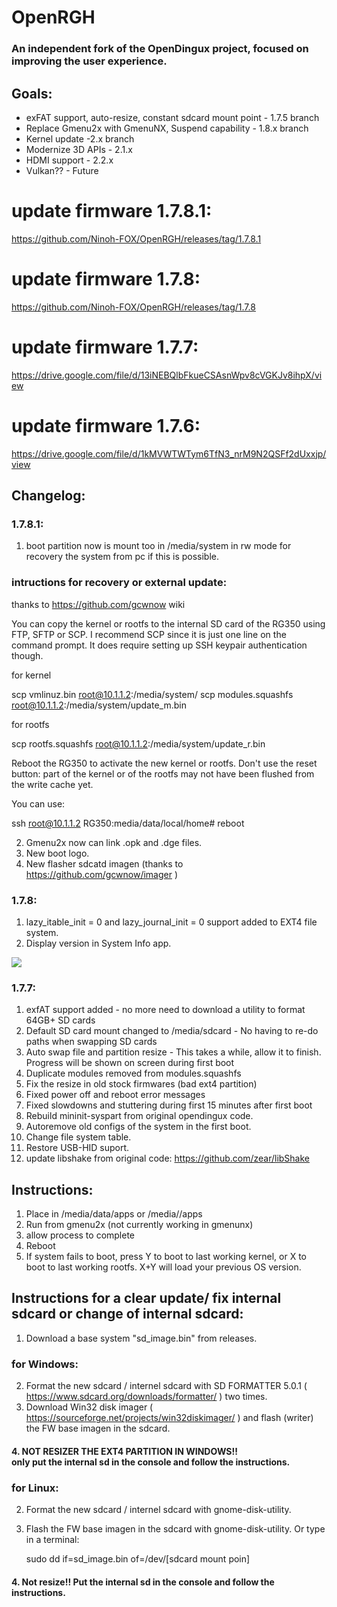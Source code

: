 # OpenRGH<br>
### An independent fork of the OpenDingux project, focused on improving the user experience. 

## Goals:
* exFAT support, auto-resize, constant sdcard mount point - 1.7.5 branch
* Replace Gmenu2x with GmenuNX, Suspend capability - 1.8.x branch
* Kernel update -2.x branch
* Modernize 3D APIs - 2.1.x
* HDMI support - 2.2.x
* Vulkan?? - Future

# update firmware 1.7.8.1: <br>
https://github.com/Ninoh-FOX/OpenRGH/releases/tag/1.7.8.1

# update firmware 1.7.8: <br>
https://github.com/Ninoh-FOX/OpenRGH/releases/tag/1.7.8

# update firmware 1.7.7: <br>
https://drive.google.com/file/d/13iNEBQlbFkueCSAsnWpv8cVGKJv8ihpX/view

# update firmware 1.7.6: <br>
https://drive.google.com/file/d/1kMVWTWTym6TfN3_nrM9N2QSFf2dUxxjp/view

## Changelog:<br>

### 1.7.8.1:<br>
1. boot partition now is mount too in /media/system in rw mode for recovery the system from pc if this is possible.
### intructions for recovery or external update:<br>

thanks to https://github.com/gcwnow wiki

You can copy the kernel or rootfs to the internal SD card of the RG350 using FTP, SFTP or SCP. I recommend SCP since it is just one line on the command prompt. It does require setting up SSH keypair authentication though.

for kernel

scp vmlinuz.bin root@10.1.1.2:/media/system/
scp modules.squashfs root@10.1.1.2:/media/system/update_m.bin

for rootfs

scp rootfs.squashfs root@10.1.1.2:/media/system/update_r.bin

Reboot the RG350 to activate the new kernel or rootfs. Don't use the reset button: part of the kernel or of the rootfs may not have been flushed from the write cache yet.

You can use:

ssh root@10.1.1.2
RG350:media/data/local/home# reboot

2. Gmenu2x now can link .opk and .dge files.
3. New boot logo.
4. New flasher sdcatd imagen (thanks to https://github.com/gcwnow/imager )


### 1.7.8:<br>
1. lazy_itable_init = 0 and lazy_journal_init = 0 support added to EXT4 file system.
2. Display version in System Info app.

![](https://fotos.subefotos.com/d74d4f1ba67f0d5f556aa7a43e7c7c84o.jpg)

### 1.7.7:<br>
1. exfAT support added - no more need to download a utility to format 64GB+ SD cards
2. Default SD card mount changed to /media/sdcard - No having to re-do paths when swapping SD cards
3. Auto swap file and partition resize - This takes a while, allow it to finish.  Progress will be shown on screen during first boot
4. Duplicate modules removed from modules.squashfs 
5. Fix the resize in old stock firmwares (bad ext4 partition)
6. Fixed power off and reboot error messages
7. Fixed slowdowns and stuttering during first 15 minutes after first boot
8. Rebuild mininit-syspart from original opendingux code.
9. Autoremove old configs of the system in the first boot.
10. Change file system table.
11. Restore USB-HID suport.
12. update libshake from original code: https://github.com/zear/libShake

## Instructions:<br>
1. Place in /media/data/apps or /media/<your SD card>/apps
2. Run from gmenu2x (not currently working in gmenunx)
3. allow process to complete
4. Reboot
5. If system fails to boot, press Y to boot to last working kernel, or X to boot to last working rootfs. X+Y will load your previous OS version.
  
## Instructions for a clear update/ fix internal sdcard or change of internal sdcard:<br>
1. Download a base system "sd_image.bin" from releases.

### for Windows:<br>
2. Format the new sdcard / internel sdcard with SD FORMATTER 5.0.1 ( https://www.sdcard.org/downloads/formatter/ ) two times.
3. Download Win32 disk imager ( https://sourceforge.net/projects/win32diskimager/ ) and flash (writer) the FW base imagen in the sdcard.
#### 4. NOT RESIZER THE EXT4 PARTITION IN WINDOWS!!<br> only put the internal sd in the console and follow the instructions.

### for Linux:<br>
2. Format the new sdcard / internel sdcard with gnome-disk-utility.
3. Flash the FW base imagen in the sdcard with gnome-disk-utility.
   Or type in a terminal:
   
   sudo dd if=sd_image.bin of=/dev/[sdcard mount poin]
#### 4. Not resize!! Put the internal sd in the console and follow the instructions.
